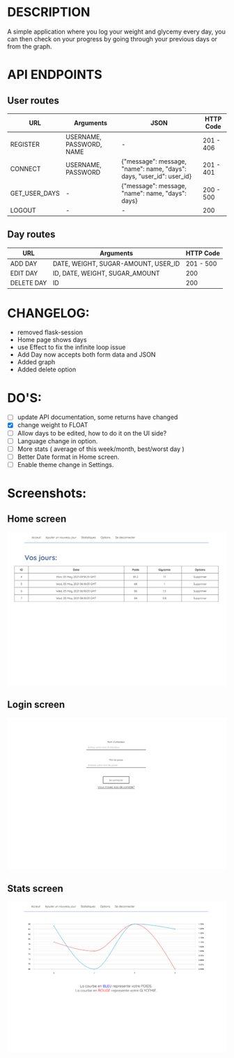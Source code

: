 
# DESCRIPTION
A simple application where you log your weight and glycemy every day, you can then check on your progress by going through your previous days or from the graph.

# API ENDPOINTS

## User routes

URL   			| Arguments 				| JSON 																	| HTTP Code
 -------------- | ------------------------- | ---------------------------------------------------------------------	| ---------
REGISTER 		| USERNAME, PASSWORD, NAME  | - 																	| 201 - 406 | 
CONNECT  		| USERNAME, PASSWORD 		| {"message": message, "name": name, "days": days, "user_id": user_id} 	| 201 - 401 | 
GET_USER_DAYS 	| - 						| {"message": message, "name": name, "days": days} 						| 200 - 500 | 
LOGOUT 			| - 						| - 																	| 200 		| 


## Day routes

URL   			| Arguments 							| HTTP Code
 -------------- | ------------------------------------- | ---------
ADD DAY 		| DATE, WEIGHT, SUGAR-AMOUNT, USER_ID  	| 201 - 500 | 
EDIT DAY  		| ID, DATE, WEIGHT, SUGAR_AMOUNT		| 200 		|	 
DELETE DAY	 	| ID									| 200		| 


# CHANGELOG:
- removed flask-session
- Home page shows days
- use Effect to fix the infinite loop issue
- Add Day now accepts both form data and JSON
- Added graph
- Added delete option

# DO'S:
- [ ] update API documentation, some returns have changed
- [x] change weight to FLOAT
- [ ] Allow days to be edited, how to do it on the UI side?
- [ ] Language change in option.
- [ ] More stats ( average of this week/month, best/worst day )
- [ ] Better Date format in Home screen.
- [ ] Enable theme change in Settings.

# Screenshots:
## Home screen
![Screenshot of the home screen](https://raw.githubusercontent.com/AChillFeeder/diabetes-tracking/main/screenshots/home.png)
## Login screen
![Screenshot of the login screen](https://raw.githubusercontent.com/AChillFeeder/diabetes-tracking/main/screenshots/login_screen.png)
## Stats screen
![Screenshot of the stats screen](https://raw.githubusercontent.com/AChillFeeder/diabetes-tracking/main/screenshots/stats.png)
